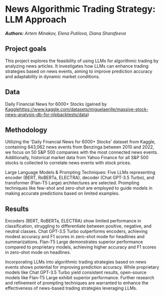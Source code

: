 # News Algorithmic Trading Strategy: LLM Approach
***Authors:*** *Artem Minakov, Elena Putilova, Diana Sharafeeva*

## Project goals 
This project explores the feasibility of using LLMs for algorithmic trading by analyzing news articles. It investigates how LLMs can enhance trading strategies based on news events, aiming to improve prediction accuracy and adaptability in dynamic market conditions.

## Data
Daily Financial News for 6000+ Stocks (gained by [Kaggle](https://www.kaggle.com/datasets/miguelaenlle/massive-stock-news-analysis-db-for-nlpbacktests/data)https://www.kaggle.com/datasets/miguelaenlle/massive-stock-news-analysis-db-for-nlpbacktests/data)

## Methodology 
Utilizing the 'Daily Financial News for 6000+ Stocks' dataset from Kaggle, containing 843,062 news events from Benzinga between 2010 and 2022, we focus on 50 S&P 500 companies with the most connected news events. Additionally, historical market data from Yahoo Finance for all S&P 500 stocks is collected to correlate news events with stock prices.

Large Language Models & Prompting Techniques:
Five LLMs representing encoder (BERT, RoBERTa, ELECTRA), decoder (Chat GPT-3.5 Turbo), and transformer (Flan-T5 Large) architectures are selected. Prompting techniques like few-shot and zero-shot are employed to guide models in making accurate predictions based on limited examples.

## Results
Encoders (BERT, RoBERTa, ELECTRA) show limited performance in classification, struggling to differentiate between positive, negative, and neutral classes.
Chat GPT-3.5 Turbo outperforms encoders, achieving modest accuracy and F1 scores in zero-shot mode for headlines and summarizations.
Flan-T5 Large demonstrates superior performance compared to proprietary models, achieving higher accuracy and F1 scores in zero-shot mode on headlines.

Incorporating LLMs into algorithmic trading strategies based on news events shows potential for improving prediction accuracy. While proprietary models like Chat GPT-3.5 Turbo yield consistent results, open-source models like Flan-T5 Large exhibit superior performance. Further research and refinement of prompting techniques are warranted to enhance the effectiveness of news-based trading strategies leveraging LLMs.
